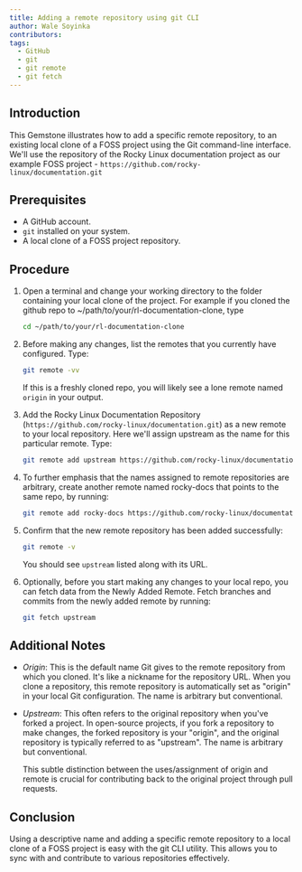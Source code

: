 ```yaml
---
title: Adding a remote repository using git CLI
author: Wale Soyinka
contributors:
tags:
  - GitHub
  - git
  - git remote
  - git fetch
---
```


## Introduction 

This Gemstone illustrates how to add a specific remote repository, to an existing local clone of a FOSS project using the Git command-line interface. 
We'll use the repository of the Rocky Linux documentation project as our example FOSS project - `https://github.com/rocky-linux/documentation.git`

## Prerequisites 

- A GitHub account.
- `git` installed on your system.
- A local clone of a FOSS project repository.

## Procedure

1. Open a terminal and change your working directory to the folder containing your 
  local clone of the project. 
  For example if you cloned the github repo to  ~/path/to/your/rl-documentation-clone, type
     ```bash
     cd ~/path/to/your/rl-documentation-clone
     ```
2. Before making any changes, list the remotes that you currently have configured. Type:
   ```bash
   git remote -vv
   ```
   If this is a freshly cloned repo, you will likely see a lone remote named `origin` in your output.
3. Add the Rocky Linux Documentation Repository 
  (`https://github.com/rocky-linux/documentation.git`) as a new remote to your local repository. Here we'll assign upstream as the name for this particular remote. Type:
   
     ```bash
     git remote add upstream https://github.com/rocky-linux/documentation.git
     ```
4. To further emphasis that the names assigned to remote repositories are arbitrary,
  create another remote named rocky-docs that points to the same repo, by running:
   ```bash
   git remote add rocky-docs https://github.com/rocky-linux/documentation.git
   ```
5. Confirm that the new remote repository has been added successfully:
     ```bash
     git remote -v
     ```
     You should see `upstream` listed along with its URL.
6. Optionally, before you start making any changes to your local repo, you can fetch 
   data from the Newly Added Remote.
  Fetch branches and commits from the newly added remote by running:
     ```bash
     git fetch upstream
     ```

## Additional Notes

- *Origin*: This is the default name Git gives to the remote repository from which you
   cloned. It's like a nickname for the repository URL. When you clone a repository, this remote repository is automatically set as "origin" in your local Git configuration. The name is arbitrary but conventional.

- *Upstream*: This often refers to the original repository when you've forked a project.
   In open-source projects, if you fork a repository to make changes, the forked repository is your "origin", and the original repository is typically referred to as "upstream". The name is arbitrary but conventional.

   This subtle distinction between the uses/assignment of origin and remote is crucial for contributing back to the original project through pull requests.

## Conclusion

Using a descriptive name and adding a specific remote repository to a local clone of a FOSS project is easy with the git CLI utility. This allows you to sync with and contribute to various repositories effectively.
